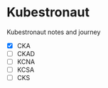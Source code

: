 # Kubestronaut

Kubestronaut notes and journey

* [x] CKA
* [ ] CKAD
* [ ] KCNA
* [ ] KCSA
* [ ] CKS

